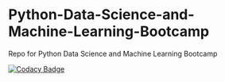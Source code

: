 # Python-Data-Science-and-Machine-Learning-Bootcamp
Repo for Python Data Science and Machine Learning Bootcamp


[![Codacy Badge](https://api.codacy.com/project/badge/Grade/ffe5dd858f72424fb8c5afc9d807bd86)](https://www.codacy.com/app/jaumeayats/pythoncourse?utm_source=github.com&amp;utm_medium=referral&amp;utm_content=jaumeayats/pythoncourse&amp;utm_campaign=Badge_Grade)
